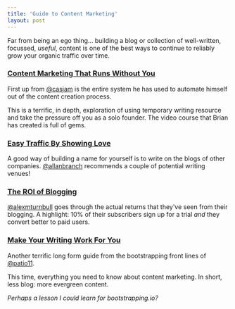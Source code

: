 ```yaml
---
title: 'Guide to Content Marketing'
layout: post
---
```


Far from being an ego thing... building a blog or collection of well-written, focussed, _useful_, content is one of the best ways to continue to reliably grow your organic traffic over time.


### [Content Marketing That Runs Without You](http://casjam.com/content-marketing-system/)

First up from [@casjam](http://twitter.com/casjam) is the entire system he has used to automate himself out of the content creation process.

This is a terrific, in depth, exploration of using temporary writing resource and take the pressure off you as a solo founder. The video course that Brian has created is full of gems.


### [Easy Traffic By Showing Love](https://lessaccounting.com/blog/finding-guest-blog-posts/)

A good way of building a name for yourself is to write on the blogs of other companies. [@allanbranch](http://twitter.com/allanbranch) recommends a couple of potential writing venues!


### [The ROI of Blogging](http://www.groovehq.com/blog/roi-of-blog)

[@alexmturnbull](http://twitter.com/alexmturnbull) goes through the actual returns that they've seen from their blogging. A highlight: 10% of their subscribers sign up for a trial *and* they convert better to paid users.


### [Make Your Writing Work For You](https://training.kalzumeus.com/newsletters/archive/content-marketing-strategy)

Another terrific long form guide from the bootstrapping front lines of [@patio11](http://twitter.com/patio11).

This time, everything you need to know about content marketing. In short, less blog: more evergreen content.

_Perhaps a lesson I could learn for bootstrapping.io?_
